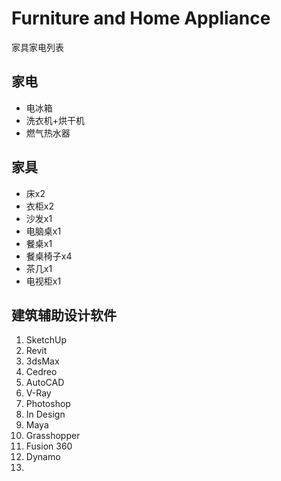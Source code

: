 # Furniture and Home Appliance

家具家电列表

## 家电

- 电冰箱
- 洗衣机+烘干机
- 燃气热水器



## 家具

- 床x2
- 衣柜x2
- 沙发x1
- 电脑桌x1
- 餐桌x1
- 餐桌椅子x4
- 茶几x1
- 电视柜x1



## 建筑辅助设计软件

1. SketchUp
2. Revit
3. 3dsMax
4. Cedreo
5. AutoCAD
6. V-Ray
7. Photoshop
8. In Design
9. Maya
10. Grasshopper
11. Fusion 360
12. Dynamo
13. 
